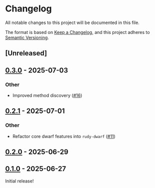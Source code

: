 # Changelog

All notable changes to this project will be documented in this file.

The format is based on [Keep a Changelog](https://keepachangelog.com/en/1.0.0/),
and this project adheres to [Semantic Versioning](https://semver.org/spec/v2.0.0.html).

## [Unreleased]

## [0.3.0](https://github.com/samscott89/rudy/compare/rudy-parser-v0.2.1...rudy-parser-v0.3.0) - 2025-07-03

### Other

- Improved method discovery ([#16](https://github.com/samscott89/rudy/pull/16))

## [0.2.1](https://github.com/samscott89/rudy/compare/rudy-parser-v0.2.0...rudy-parser-v0.2.1) - 2025-07-01

### Other

- Refactor core dwarf features into `rudy-dwarf` ([#11](https://github.com/samscott89/rudy/pull/11))

## [0.2.0](https://github.com/samscott89/rudy/compare/rudy-parser-v0.1.0...rudy-parser-v0.2.0) - 2025-06-29

## [0.1.0](https://github.com/samscott89/rudy/releases/tag/rudy-parser-v0.1.0) - 2025-06-27

Initial release!